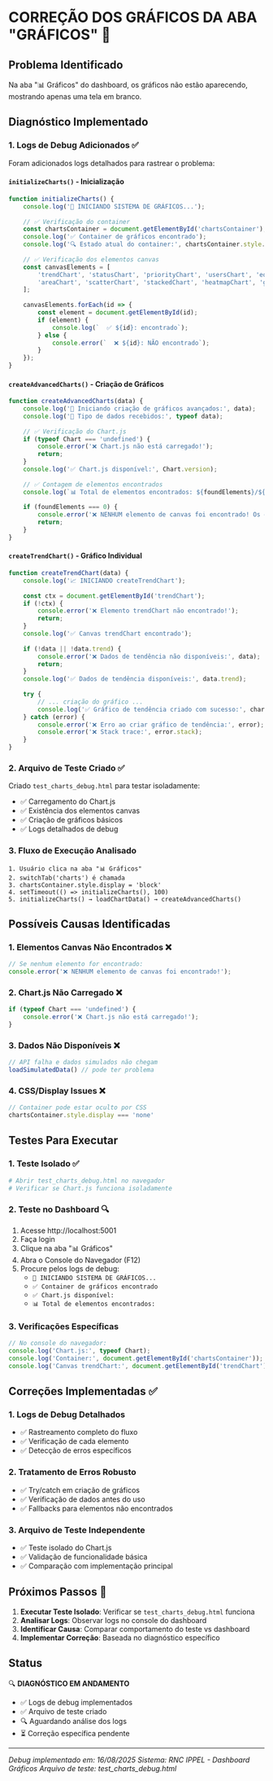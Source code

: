 # CORREÇÃO DOS GRÁFICOS DA ABA "GRÁFICOS" 🔧

## Problema Identificado
Na aba "📊 Gráficos" do dashboard, os gráficos não estão aparecendo, mostrando apenas uma tela em branco.

## Diagnóstico Implementado

### 1. Logs de Debug Adicionados ✅
Foram adicionados logs detalhados para rastrear o problema:

#### `initializeCharts()` - Inicialização
```javascript
function initializeCharts() {
    console.log('🎯 INICIANDO SISTEMA DE GRÁFICOS...');
    
    // ✅ Verificação do container
    const chartsContainer = document.getElementById('chartsContainer');
    console.log('✅ Container de gráficos encontrado');
    console.log('🔍 Estado atual do container:', chartsContainer.style.display);
    
    // ✅ Verificação dos elementos canvas
    const canvasElements = [
        'trendChart', 'statusChart', 'priorityChart', 'usersChart', 'equipmentChart',
        'areaChart', 'scatterChart', 'stackedChart', 'heatmapChart', 'gaugeChart', 'radarChart'
    ];
    
    canvasElements.forEach(id => {
        const element = document.getElementById(id);
        if (element) {
            console.log(`  ✅ ${id}: encontrado`);
        } else {
            console.error(`  ❌ ${id}: NÃO encontrado`);
        }
    });
}
```

#### `createAdvancedCharts()` - Criação de Gráficos
```javascript
function createAdvancedCharts(data) {
    console.log('🎯 Iniciando criação de gráficos avançados:', data);
    console.log('🎯 Tipo de dados recebidos:', typeof data);
    
    // ✅ Verificação do Chart.js
    if (typeof Chart === 'undefined') {
        console.error('❌ Chart.js não está carregado!');
        return;
    }
    console.log('✅ Chart.js disponível:', Chart.version);
    
    // ✅ Contagem de elementos encontrados
    console.log(`📊 Total de elementos encontrados: ${foundElements}/${elements.length}`);
    
    if (foundElements === 0) {
        console.error('❌ NENHUM elemento de canvas foi encontrado! Os gráficos não podem ser criados.');
        return;
    }
}
```

#### `createTrendChart()` - Gráfico Individual
```javascript
function createTrendChart(data) {
    console.log('📈 INICIANDO createTrendChart');
    
    const ctx = document.getElementById('trendChart');
    if (!ctx) {
        console.error('❌ Elemento trendChart não encontrado!');
        return;
    }
    console.log('✅ Canvas trendChart encontrado');
    
    if (!data || !data.trend) {
        console.error('❌ Dados de tendência não disponíveis:', data);
        return;
    }
    console.log('✅ Dados de tendência disponíveis:', data.trend);
    
    try {
        // ... criação do gráfico ...
        console.log('✅ Gráfico de tendência criado com sucesso:', charts.trendChart);
    } catch (error) {
        console.error('❌ Erro ao criar gráfico de tendência:', error);
        console.error('❌ Stack trace:', error.stack);
    }
}
```

### 2. Arquivo de Teste Criado ✅
Criado `test_charts_debug.html` para testar isoladamente:
- ✅ Carregamento do Chart.js
- ✅ Existência dos elementos canvas
- ✅ Criação de gráficos básicos
- ✅ Logs detalhados de debug

### 3. Fluxo de Execução Analisado
```
1. Usuário clica na aba "📊 Gráficos"
2. switchTab('charts') é chamada
3. chartsContainer.style.display = 'block'
4. setTimeout(() => initializeCharts(), 100)
5. initializeCharts() → loadChartData() → createAdvancedCharts()
```

## Possíveis Causas Identificadas

### 1. Elementos Canvas Não Encontrados ❌
```javascript
// Se nenhum elemento for encontrado:
console.error('❌ NENHUM elemento de canvas foi encontrado!');
```

### 2. Chart.js Não Carregado ❌
```javascript
if (typeof Chart === 'undefined') {
    console.error('❌ Chart.js não está carregado!');
}
```

### 3. Dados Não Disponíveis ❌
```javascript
// API falha e dados simulados não chegam
loadSimulatedData() // pode ter problema
```

### 4. CSS/Display Issues ❌
```javascript
// Container pode estar oculto por CSS
chartsContainer.style.display === 'none'
```

## Testes Para Executar

### 1. Teste Isolado ✅
```bash
# Abrir test_charts_debug.html no navegador
# Verificar se Chart.js funciona isoladamente
```

### 2. Teste no Dashboard 🔍
1. Acesse http://localhost:5001
2. Faça login
3. Clique na aba "📊 Gráficos"
4. Abra o Console do Navegador (F12)
5. Procure pelos logs de debug:
   - `🎯 INICIANDO SISTEMA DE GRÁFICOS...`
   - `✅ Container de gráficos encontrado`
   - `✅ Chart.js disponível:`
   - `📊 Total de elementos encontrados:`

### 3. Verificações Específicas
```javascript
// No console do navegador:
console.log('Chart.js:', typeof Chart);
console.log('Container:', document.getElementById('chartsContainer'));
console.log('Canvas trendChart:', document.getElementById('trendChart'));
```

## Correções Implementadas ✅

### 1. Logs de Debug Detalhados
- ✅ Rastreamento completo do fluxo
- ✅ Verificação de cada elemento
- ✅ Detecção de erros específicos

### 2. Tratamento de Erros Robusto
- ✅ Try/catch em criação de gráficos
- ✅ Verificação de dados antes do uso
- ✅ Fallbacks para elementos não encontrados

### 3. Arquivo de Teste Independente
- ✅ Teste isolado do Chart.js
- ✅ Validação de funcionalidade básica
- ✅ Comparação com implementação principal

## Próximos Passos 🚀

1. **Executar Teste Isolado**: Verificar se `test_charts_debug.html` funciona
2. **Analisar Logs**: Observar logs no console do dashboard
3. **Identificar Causa**: Comparar comportamento do teste vs dashboard
4. **Implementar Correção**: Baseada no diagnóstico específico

## Status
🔍 **DIAGNÓSTICO EM ANDAMENTO**

- ✅ Logs de debug implementados
- ✅ Arquivo de teste criado
- 🔍 Aguardando análise dos logs
- ⏳ Correção específica pendente

---
*Debug implementado em: 16/08/2025*
*Sistema: RNC IPPEL - Dashboard Gráficos*
*Arquivo de teste: test_charts_debug.html*

